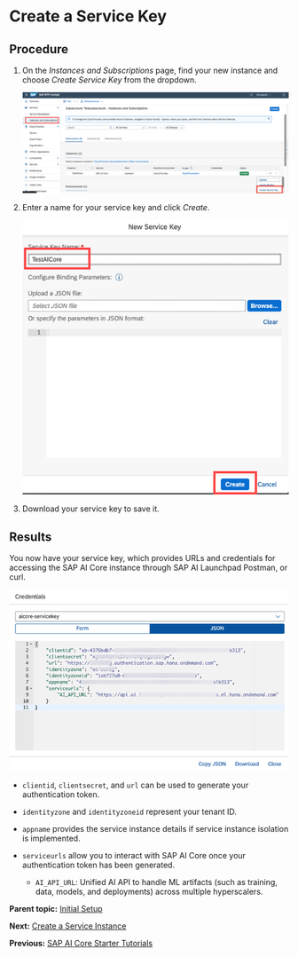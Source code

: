 <!-- loio7323ff4e37ba41c198b06e9669b80920 -->

# Create a Service Key



## Procedure

1.  On the *Instances and Subscriptions* page, find your new instance and choose *Create Service Key* from the dropdown.

    ![](images/View_Service_Instances_7ff0ecc.png)

2.  Enter a name for your service key and click *Create*.

    ![](images/New_Service_Key_0019ba4.png)

3.  Download your service key to save it.




<a name="loio7323ff4e37ba41c198b06e9669b80920__result_wml_znv_p4b"/>

## Results

You now have your service key, which provides URLs and credentials for accessing the SAP AI Core instance through SAP AI Launchpad Postman, or curl.

![](images/Service_Key_Credentials_1e1342e.png)

-   `clientid`, `clientsecret`, and `url` can be used to generate your authentication token.

-   `identityzone` and `identityzoneid` represent your tenant ID.

-   `appname` provides the service instance details if service instance isolation is implemented.

-   `serviceurls` allow you to interact with SAP AI Core once your authentication token has been generated.

    -   `AI_API_URL`: Unified AI API to handle ML artifacts \(such as training, data, models, and deployments\) across multiple hyperscalers.



**Parent topic:** [Initial Setup](initial-setup-38c4599.md "You provision SAP AI Core from the SAP BTP cockpit in SAP Business Technology Platform. After provisioning, you will have your service key, which provides URLs and credentials for accessing the SAP AI Core instance through SAP AI Launchpad Postman, or curl.")

**Next:** [Create a Service Instance](create-a-service-instance-34761f9.md "")

**Previous:** [SAP AI Core Starter Tutorials](sap-ai-core-starter-tutorials-9795b63.md "")

